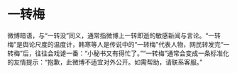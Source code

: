 # 一转梅

微博暗语，与“一转没”同义，通常指微博上一转即逝的敏感新闻与言论。“一转梅”是舆论尺度的温度计，韩寒等人是传说中的“一转梅”代表人物，网民转发完“一转梅”后，往往会戏谑一番：“小秘书又有得忙了。”“一转梅”通常会变成一条标准化的友情提示：“抱歉，此微博不适宜对外公开。如需帮助，请联系客服。”